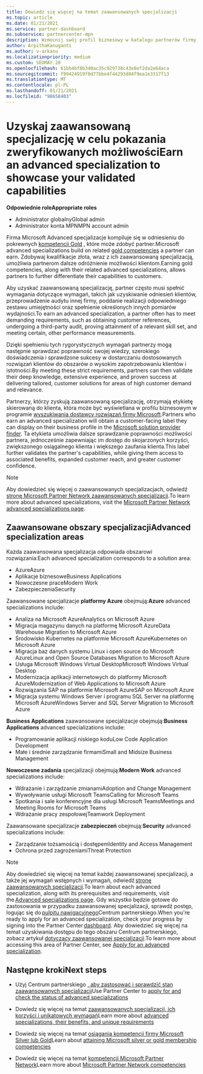 ```yaml
---
title: Dowiedz się więcej na temat zaawansowanych specjalizacji
ms.topic: article
ms.date: 01/21/2021
ms.service: partner-dashboard
ms.subservice: partnercenter-mpn
description: Wzmocnij swój profil biznesowy w katalogu partnerów firmy Microsoft. Dowiedz się więcej o zaawansowanych specjalizacjach, które można osiągnąć wraz z istniejącymi kompetencjami Gold i Silver.
author: ArpithaKanuganti
ms.author: v-arkanu
ms.localizationpriority: medium
ms.custom: SEOMAY.20
ms.openlocfilehash: 61bb4bf8b340ac35c929738c43e8ef2da2e64aca
ms.sourcegitcommit: f99424919f0d77bbe4f44293d84f9ea1e3317f13
ms.translationtype: MT
ms.contentlocale: pl-PL
ms.lasthandoff: 01/21/2021
ms.locfileid: "98658403"
---
```

# <a name="earn-an-advanced-specialization-to-showcase-your-validated-capabilities"></a><span data-ttu-id="2dc4d-104">Uzyskaj zaawansowaną specjalizację w celu pokazania zweryfikowanych możliwości</span><span class="sxs-lookup"><span data-stu-id="2dc4d-104">Earn an advanced specialization to showcase your validated capabilities</span></span>

<span data-ttu-id="2dc4d-105">**Odpowiednie role**</span><span class="sxs-lookup"><span data-stu-id="2dc4d-105">**Appropriate roles**</span></span>

- <span data-ttu-id="2dc4d-106">Administrator globalny</span><span class="sxs-lookup"><span data-stu-id="2dc4d-106">Global admin</span></span>
- <span data-ttu-id="2dc4d-107">Administrator konta MPN</span><span class="sxs-lookup"><span data-stu-id="2dc4d-107">MPN account admin</span></span>

<span data-ttu-id="2dc4d-108">Firma Microsoft Advanced specjalizacje kompiluje się w odniesieniu do pokrewnych [kompetencji Gold](learn-about-competencies.md) , które może zdobyć partner.</span><span class="sxs-lookup"><span data-stu-id="2dc4d-108">Microsoft advanced specializations build on related [gold competencies](learn-about-competencies.md) a partner can earn.</span></span> <span data-ttu-id="2dc4d-109">Zdobywaj kwalifikacje złota, wraz z ich zaawansowaną specjalizacją, umożliwia partnerom dalsze odróżnienie możliwości klientom.</span><span class="sxs-lookup"><span data-stu-id="2dc4d-109">Earning gold competencies, along with their related advanced specializations, allows partners to further differentiate their capabilities to customers.</span></span>

<span data-ttu-id="2dc4d-110">Aby uzyskać zaawansowaną specjalizację, partner często musi spełnić wymagania dotyczące wymagań, takich jak uzyskiwanie odniesień klientów, przeprowadzenie audytu innej firmy, poddanie realizacji odpowiedniego zestawu umiejętności oraz spełnienie określonych innych pomiarów wydajności.</span><span class="sxs-lookup"><span data-stu-id="2dc4d-110">To earn an advanced specialization, a partner often has to meet demanding requirements, such as obtaining customer references, undergoing a third-party audit, proving attainment of a relevant skill set, and meeting certain, other performance measurements.</span></span>

<span data-ttu-id="2dc4d-111">Dzięki spełnieniu tych rygorystycznych wymagań partnerzy mogą następnie sprawdzać poprawność swojej wiedzy, szerokiego doświadczenia i sprawdzone sukcesy w dostarczaniu dostosowanych rozwiązań klientów do obszarów o wysokim zapotrzebowaniu klientów i istotności.</span><span class="sxs-lookup"><span data-stu-id="2dc4d-111">By meeting these strict requirements, partners can then validate their deep knowledge, extensive experience, and proven success at delivering tailored, customer solutions for areas of high customer demand and relevance.</span></span>

<span data-ttu-id="2dc4d-112">Partnerzy, którzy zyskują zaawansowaną specjalizację, otrzymają etykietę skierowaną do klienta, która może być wyświetlana w profilu biznesowym w programie [wyszukiwania dostawcy rozwiązań firmy Microsoft](https://www.microsoft.com/solution-providers/home).</span><span class="sxs-lookup"><span data-stu-id="2dc4d-112">Partners who earn an advanced specialization will obtain a customer-facing label they can display on their business profile in the [Microsoft solution provider finder](https://www.microsoft.com/solution-providers/home).</span></span> <span data-ttu-id="2dc4d-113">Ta etykieta umożliwia dalsze sprawdzanie poprawności możliwości partnera, jednocześnie zapewniając im dostęp do skojarzonych korzyści, zwiększonego osiągalnego klienta i większego zaufania klienta.</span><span class="sxs-lookup"><span data-stu-id="2dc4d-113">This label further validates the partner's capabilities, while giving them access to associated benefits, expanded customer reach, and greater customer confidence.</span></span>

> [!NOTE]
> <span data-ttu-id="2dc4d-114">Aby dowiedzieć się więcej o zaawansowanych specjalizacjach, odwiedź [stronę Microsoft Partner Network zaawansowanych specjalizacji](https://partner.microsoft.com/membership/advanced-specialization).</span><span class="sxs-lookup"><span data-stu-id="2dc4d-114">To learn more about advanced specializations, visit the [Microsoft Partner Network advanced specializations page](https://partner.microsoft.com/membership/advanced-specialization).</span></span>

## <a name="advanced-specialization-areas"></a><span data-ttu-id="2dc4d-115">Zaawansowane obszary specjalizacji</span><span class="sxs-lookup"><span data-stu-id="2dc4d-115">Advanced specialization areas</span></span>

<span data-ttu-id="2dc4d-116">Każda zaawansowana specjalizacja odpowiada obszarowi rozwiązania:</span><span class="sxs-lookup"><span data-stu-id="2dc4d-116">Each advanced specialization corresponds to a solution area:</span></span>

- <span data-ttu-id="2dc4d-117">Azure</span><span class="sxs-lookup"><span data-stu-id="2dc4d-117">Azure</span></span>
- <span data-ttu-id="2dc4d-118">Aplikacje biznesowe</span><span class="sxs-lookup"><span data-stu-id="2dc4d-118">Business Applications</span></span>
- <span data-ttu-id="2dc4d-119">Nowoczesne prace</span><span class="sxs-lookup"><span data-stu-id="2dc4d-119">Modern Work</span></span>
- <span data-ttu-id="2dc4d-120">Zabezpieczenia</span><span class="sxs-lookup"><span data-stu-id="2dc4d-120">Security</span></span>

<span data-ttu-id="2dc4d-121">Zaawansowane specjalizacje **platformy Azure** obejmują:</span><span class="sxs-lookup"><span data-stu-id="2dc4d-121">**Azure** advanced specializations include:</span></span>

- <span data-ttu-id="2dc4d-122">Analiza na Microsoft Azure</span><span class="sxs-lookup"><span data-stu-id="2dc4d-122">Analytics on Microsoft Azure</span></span>
- <span data-ttu-id="2dc4d-123">Migracja magazynu danych na platformę Microsoft Azure</span><span class="sxs-lookup"><span data-stu-id="2dc4d-123">Data Warehouse Migration to Microsoft Azure</span></span>
- <span data-ttu-id="2dc4d-124">Środowisko Kubernetes na platformie Microsoft Azure</span><span class="sxs-lookup"><span data-stu-id="2dc4d-124">Kubernetes on Microsoft Azure</span></span>
- <span data-ttu-id="2dc4d-125">Migracja baz danych systemu Linux i open source do Microsoft Azure</span><span class="sxs-lookup"><span data-stu-id="2dc4d-125">Linux and Open Source Databases Migration to Microsoft Azure</span></span>
- <span data-ttu-id="2dc4d-126">Usługa Microsoft Windows Virtual Desktop</span><span class="sxs-lookup"><span data-stu-id="2dc4d-126">Microsoft Windows Virtual Desktop</span></span>
- <span data-ttu-id="2dc4d-127">Modernizacja aplikacji internetowych do platformy Microsoft Azure</span><span class="sxs-lookup"><span data-stu-id="2dc4d-127">Modernization of Web Applications to Microsoft Azure</span></span>
- <span data-ttu-id="2dc4d-128">Rozwiązania SAP na platformie Microsoft Azure</span><span class="sxs-lookup"><span data-stu-id="2dc4d-128">SAP on Microsoft Azure</span></span>
- <span data-ttu-id="2dc4d-129">Migracja systemu Windows Server i programu SQL Server na platformę Microsoft Azure</span><span class="sxs-lookup"><span data-stu-id="2dc4d-129">Windows Server and SQL Server Migration to Microsoft Azure</span></span>

<span data-ttu-id="2dc4d-130">**Business Applications** zaawansowane specjalizacje obejmują:</span><span class="sxs-lookup"><span data-stu-id="2dc4d-130">**Business Applications** advanced specializations include:</span></span>

- <span data-ttu-id="2dc4d-131">Programowanie aplikacji niskiego kodu</span><span class="sxs-lookup"><span data-stu-id="2dc4d-131">Low Code Application Development</span></span>
- <span data-ttu-id="2dc4d-132">Małe i średnie zarządzanie firmami</span><span class="sxs-lookup"><span data-stu-id="2dc4d-132">Small and Midsize Business Management</span></span>

<span data-ttu-id="2dc4d-133">**Nowoczesne zadania** specjalizacji obejmują:</span><span class="sxs-lookup"><span data-stu-id="2dc4d-133">**Modern Work** advanced specializations include:</span></span>

- <span data-ttu-id="2dc4d-134">Wdrażanie i zarządzanie zmianami</span><span class="sxs-lookup"><span data-stu-id="2dc4d-134">Adoption and Change Management</span></span>
- <span data-ttu-id="2dc4d-135">Wywoływanie usługi Microsoft Teams</span><span class="sxs-lookup"><span data-stu-id="2dc4d-135">Calling for Microsoft Teams</span></span>
- <span data-ttu-id="2dc4d-136">Spotkania i sale konferencyjne dla usługi Microsoft Teams</span><span class="sxs-lookup"><span data-stu-id="2dc4d-136">Meetings and Meeting Rooms for Microsoft Teams</span></span>
- <span data-ttu-id="2dc4d-137">Wdrażanie pracy zespołowej</span><span class="sxs-lookup"><span data-stu-id="2dc4d-137">Teamwork Deployment</span></span>

<span data-ttu-id="2dc4d-138">Zaawansowane specjalizacje **zabezpieczeń** obejmują:</span><span class="sxs-lookup"><span data-stu-id="2dc4d-138">**Security** advanced specializations include:</span></span>

- <span data-ttu-id="2dc4d-139">Zarządzanie tożsamością i dostępem</span><span class="sxs-lookup"><span data-stu-id="2dc4d-139">Identity and Access Management</span></span>
- <span data-ttu-id="2dc4d-140">Ochrona przed zagrożeniami</span><span class="sxs-lookup"><span data-stu-id="2dc4d-140">Threat Protection</span></span>

> [!NOTE]
> <span data-ttu-id="2dc4d-141">Aby dowiedzieć się więcej na temat każdej zaawansowanej specjalizacji, a także jej wymagań wstępnych i wymagań, odwiedź [stronę zaawansowanych specjalizacji](https://partner.microsoft.com/membership/advanced-specialization).</span><span class="sxs-lookup"><span data-stu-id="2dc4d-141">To learn about each advanced specialization, along with its prerequisites and requirements, visit the [Advanced specializations page](https://partner.microsoft.com/membership/advanced-specialization).</span></span> <span data-ttu-id="2dc4d-142">Gdy wszystko będzie gotowe do zastosowania w przypadku zaawansowanej specjalizacji, sprawdź postęp, logując się do [pulpitu nawigacyjnego](https://partner.microsoft.com/dashboard)Centrum partnerskiego.</span><span class="sxs-lookup"><span data-stu-id="2dc4d-142">When you're ready to apply for an advanced specialization, check your progress by signing into the Partner Center [dashboard](https://partner.microsoft.com/dashboard).</span></span> <span data-ttu-id="2dc4d-143">Aby dowiedzieć się więcej na temat uzyskiwania dostępu do tego obszaru Centrum partnerskiego, zobacz artykuł [dotyczący zaawansowanej specjalizacji](advanced-specializations-apply.md).</span><span class="sxs-lookup"><span data-stu-id="2dc4d-143">To learn more about accessing this area of Partner Center, see [Apply for an advanced specialization](advanced-specializations-apply.md).</span></span>

## <a name="next-steps"></a><span data-ttu-id="2dc4d-144">Następne kroki</span><span class="sxs-lookup"><span data-stu-id="2dc4d-144">Next steps</span></span>

- <span data-ttu-id="2dc4d-145">Użyj Centrum partnerskiego [, aby zastosować i sprawdzić stan zaawansowanych specjalizacji](advanced-specializations-apply.md)</span><span class="sxs-lookup"><span data-stu-id="2dc4d-145">Use Partner Center to [apply for and check the status of advanced specializations](advanced-specializations-apply.md)</span></span>

- <span data-ttu-id="2dc4d-146">Dowiedz się więcej na temat [zaawansowanych specjalizacji, ich korzyści i unikatowych wymagań](https://partner.microsoft.com/membership/advanced-specialization)</span><span class="sxs-lookup"><span data-stu-id="2dc4d-146">Learn more about [advanced specializations, their benefits, and unique requirements](https://partner.microsoft.com/membership/advanced-specialization)</span></span>

- <span data-ttu-id="2dc4d-147">Dowiedz się więcej na temat [osiągania kompetencji firmy Microsoft Silver lub Gold](learn-about-competencies.md)</span><span class="sxs-lookup"><span data-stu-id="2dc4d-147">Learn about [attaining Microsoft silver or gold membership competencies](learn-about-competencies.md)</span></span>

- <span data-ttu-id="2dc4d-148">Dowiedz się więcej na temat [kompetencji Microsoft Partner Network](https://partner.microsoft.com/membership/competencies)</span><span class="sxs-lookup"><span data-stu-id="2dc4d-148">Learn more about [Microsoft Partner Network competencies](https://partner.microsoft.com/membership/competencies)</span></span>